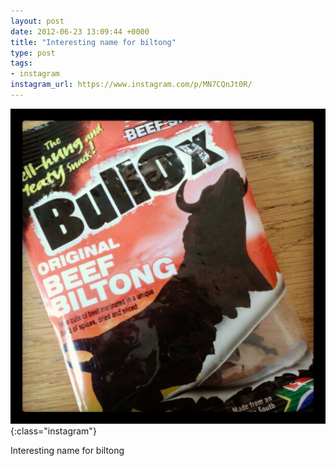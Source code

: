```yaml
---
layout: post
date: 2012-06-23 13:09:44 +0000
title: "Interesting name for biltong"
type: post
tags:
- instagram
instagram_url: https://www.instagram.com/p/MN7CQnJt0R/
---
```


![Instagram - MN7CQnJt0R](/img/MN7CQnJt0R.jpg){:class="instagram"}

Interesting name for biltong
